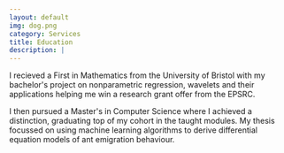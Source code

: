 ```yaml
---
layout: default
img: dog.png
category: Services
title: Education 
description: |
---
```

I recieved a First in Mathematics from the University of Bristol with my bachelor's project on nonparametric 
regression, wavelets and their applications helping me win a research grant offer from the EPSRC.

I then pursued a Master's in Computer Science where I achieved a distinction, graduating top of my cohort in 
the taught modules. My thesis focussed on using machine learning algorithms to derive differential equation 
models of ant emigration behaviour.
